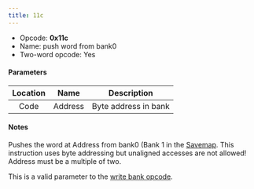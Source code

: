```yaml
---
title: 11c
---
```


- Opcode: **0x11c**
- Name: push word from bank0
- Two-word opcode: Yes

#### Parameters

| Location |  Name   |     Description      |
|:--------:|:-------:|:--------------------:|
|   Code   | Address | Byte address in bank |

#### Notes

Pushes the word at Address from bank0 (Bank 1 in the [Savemap](../../../Savemap.md). This instruction uses byte addressing but unaligned accesses are not allowed! Address must be a multiple of two.

This is a valid parameter to the [write bank opcode](0e0.md).
